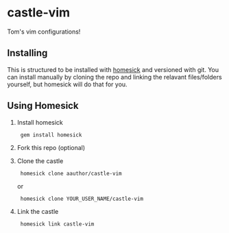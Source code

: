 castle-vim
==========

Tom's vim configurations!

Installing
----------
This is structured to be installed with [homesick](http://github.com/technicalpickles/homesick) and versioned with git.  You can install manually by cloning the repo and linking the relavant files/folders yourself, but homesick will do that for you.

Using Homesick
---------------
1. Install homesick

        gem install homesick

2. Fork this repo (optional)
3. Clone the castle

        homesick clone aauthor/castle-vim

    or
    
        homesick clone YOUR_USER_NAME/castle-vim

4. Link the castle

        homesick link castle-vim

